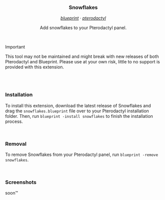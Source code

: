 <h3 align="center">Snowflakes</h3>

<p align="center"><i>
  <a href="https://github.com/teamblueprint/main">blueprint</a> · 
  <a href="https://github.com/pterodactyl/panel">pterodactyl</a>
</i></p>

<p align="center">Add snowflakes to your Pterodactyl panel.</p>

<br>

> [!IMPORTANT]
> This tool may not be maintained and might break with new releases of both Pterodactyl and Blueprint. Please use at your own risk, little to no support is provided with this extension.

<br><br>

### Installation
To install this extension, download the latest release of Snowflakes and drag the `snowflakes.blueprint` file over to your Pterodactyl installation folder. Then, run `blueprint -install snowflakes` to finish the installation process.

<br>

### Removal
To remove Snowflakes from your Pterodactyl panel, run `blueprint -remove snowflakes`.

<br>

### Screenshots
soon™️
